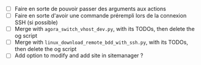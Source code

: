- [ ] Faire en sorte de pouvoir passer des arguments aux actions
- [ ] Faire en sorte d'avoir une commande prérempli lors de la connexion SSH (si possible)
- [ ] Merge with `agora_switch_vhost_dev.py`, with its TODOs, then delete the og script
- [ ] Merge with `linux_download_remote_bdd_with_ssh.py`, with its TODOs, then delete the og script
- [ ] Add option to modify and add site in sitemanager ?